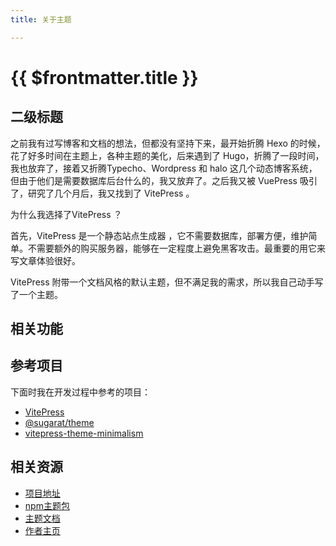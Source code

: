 ```yaml
---
title: 关于主题

---
```


# {{ $frontmatter.title }}

## 二级标题

之前我有过写博客和文档的想法，但都没有坚持下来，最开始折腾 Hexo 的时候，花了好多时间在主题上，各种主题的美化，后来遇到了 Hugo，折腾了一段时间，我也放弃了，接着又折腾Typecho、Wordpress 和 halo 这几个动态博客系统，但由于他们是需要数据库后台什么的，我又放弃了。之后我又被 VuePress 吸引了，研究了几个月后，我又找到了 VitePress 。

为什么我选择了VitePress ？

首先，VitePress 是一个静态站点生成器  ，它不需要数据库，部署方便，维护简单。不需要额外的购买服务器，能够在一定程度上避免黑客攻击。最重要的用它来写文章体验很好。

VitePress 附带一个文档风格的默认主题，但不满足我的需求，所以我自己动手写了一个主题。

## 相关功能


## 参考项目

下面时我在开发过程中参考的项目：

- [VitePress](https://vitepress.dev/)
- [@sugarat/theme](https://github.com/ATQQ/sugar-blog/tree/master)
- [vitepress-theme-minimalism](https://github.com/izhichao/vitepress-theme-minimalism)



## 相关资源

- [项目地址](https://github.com/yangzupan/vitepress-theme-custom)
- [npm主题包](https://www.npmjs.com/package/vitepress-theme-custom)
- [主题文档](https://custom.theme.vite.press/)
- [作者主页](https://www.yangzupan.com)

